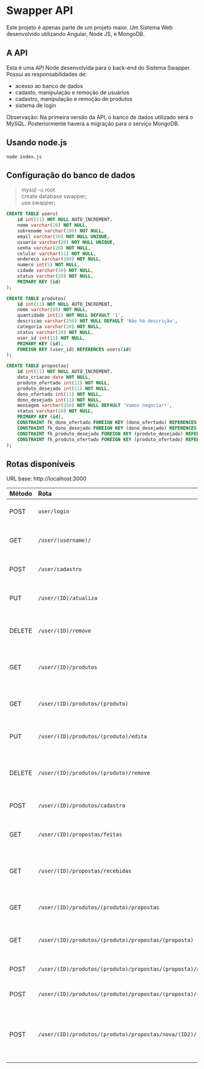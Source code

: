 # Swapper API
Este projeto é apenas parte de um projeto maior. Um Sistema Web desenvolvido utilizando Angular, Node JS, e MongoDB.

## A API  
Esta é uma API Node desenvolvida para o back-end do Sistema Swapper. Possui as responsabilidades de:
* acesso ao banco de dados  
* cadasto, manipulação e remoção de usuários  
* cadastro, manipulação e remoção de produtos  
* sistema de login  

Observação: Na primeira versão da API, o banco de dados utilizado será o MySQL. Posteriormente haverá a migração para o serviço MongoDB.

## Usando node.js

```
node index.js
```

## Configuração do banco de dados  
> mysql -u root   
> create database swapper;  
> use swapper;  

``` sql
CREATE TABLE users(
    id int(11) NOT NULL AUTO_INCREMENT,
    nome varchar(20) NOT NULL,
    sobrenome varchar(100) NOT NULL,
    email varchar(50) NOT NULL UNIQUE,
    usuario varchar(20) NOT NULL UNIQUE,
    senha varchar(20) NOT NULL,
    celular varchar(11) NOT NULL,
    endereco varchar(100) NOT NULL,
    numero int(5) NOT NULL,
    cidade varchar(30) NOT NULL,
    status varchar(20) NOT NULL,
    PRIMARY KEY (id)
);   

CREATE TABLE produtos(
    id int(11) NOT NULL AUTO_INCREMENT,
    nome varchar(80) NOT NULL,
    quantidade int(2) NOT NULL DEFAULT '1',
    descricao varchar(256) NOT NULL DEFAULT 'Não há descrição',
	categoria varchar(20) NOT NULL,
    status varchar(20) NOT NULL,
    user_id int(11) NOT NULL,
    PRIMARY KEY (id),
    FOREIGN KEY (user_id) REFERENCES users(id)
);   

CREATE TABLE propostas(
    id int(11) NOT NULL AUTO_INCREMENT,
    data_criacao date NOT NULL,
    produto_ofertado int(11) NOT NULL,
    produto_desejado int(11) NOT NULL,
    dono_ofertado int(11) NOT NULL,
    dono_desejado int(11) NOT NULL,
    mensagem varchar(256) NOT NULL DEFAULT 'Vamos negociar!',
    status varchar(20) NOT NULL,
    PRIMARY KEY (id),
    CONSTRAINT fk_dono_ofertado FOREIGN KEY (dono_ofertado) REFERENCES users(id),
    CONSTRAINT fk_dono_desejado FOREIGN KEY (dono_desejado) REFERENCES users(id),
    CONSTRAINT fk_produto_desejado FOREIGN KEY (produto_desejado) REFERENCES produtos(id),
    CONSTRAINT fk_produto_ofertado FOREIGN KEY (produto_ofertado) REFERENCES produtos(id)
);  
```

## Rotas disponíveis  
URL base: http://localhost:3000

| Método    | Rota                                                          | Implementação      | Integração | Descrição                                                |
|:----------|:--------------------------------------------------------------|:------------------:|:----------:|:---------------------------------------------------------|
| POST      | `user/login`                                                  |:heavy_check_mark:  |:heavy_check_mark:         | Efetuar login na aplicação                               |
| GET       | `/user/(username)/`                                           |:heavy_check_mark:  |:heavy_check_mark:         | Listar dados de um usuário                               |
| POST      | `/user/cadastro`                                              |:heavy_check_mark:  |:heavy_check_mark:         | Cadastrar um novo usuário                                |
| PUT       | `/user/(ID)/atualiza`                                         |:heavy_check_mark:  |:x:         | Atualizar dados de um usuário                            |
| DELETE    | `/user/(ID)/remove`                                           |:heavy_check_mark:  |:x:         | Remover um usuário da aplicação                          |
| GET       | `/user/(ID)/produtos`                                         |:heavy_check_mark:  |:heavy_check_mark:         | Retornar os produtos de um usuário                       |
| GET       | `/user/(ID)/produtos/(produto)`                               |:heavy_check_mark:  |:x:         | Retornar os dados de um produto                          |
| PUT       | `/user/(ID)/produtos/(produto)/edita`                         |:heavy_check_mark:  |:x:         | Editar os dados de um produto                            |
| DELETE    | `/user/(ID)/produtos/(produto)/remove`                        |:heavy_check_mark:  |:x:         | Remover um produto da aplicação                          |
| POST      | `/user/(ID)/produtos/cadastra`                                |:heavy_check_mark:  |:heavy_check_mark:         | Cadastrar um novo produto                                |
| GET       | `/user/(ID)/propostas/feitas`                                 |:heavy_check_mark:  |:x:         | Listar propostas feitas pelo usuário                     |
| GET       | `/user/(ID)/propostas/recebidas`                              |:heavy_check_mark:  |:x:         | Listar propostas recebidas pelo usuário                  |
| GET       | `/user/(ID)/produtos/(produto)/propostas`                     |:heavy_check_mark:  |:x:         | Retornar os dados de uma proposta                        |
| GET       | `/user/(ID)/produtos/(produto)/propostas/(proposta)`          |:heavy_check_mark:  |:x:         | Retornar os dados de uma proposta                        |
| POST      | `/user/(ID)/produtos/(produto)/propostas/(proposta)/aceitar`  |:heavy_check_mark:  |:x:         | Aceitar uma proposta                                     |
| POST      | `/user/(ID)/produtos/(produto)/propostas/(proposta)/recusar`  |:heavy_check_mark:  |:x:         | Recusar uma proposta                                     |
| POST      | `/user/(ID)/produtos/(produto)/propostas/nova/(ID2)/(oferta)` |:heavy_check_mark:  |:x:         | 'ID2' oferece 'oferta' para 'ID' em troca de 'produto'   |    
